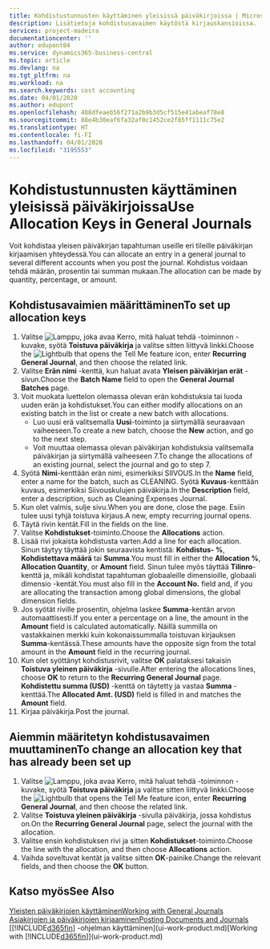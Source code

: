 ```yaml
---
title: Kohdistustunnusten käyttäminen yleisissä päiväkirjoissa | Microsoft Docs
description: Lisätietoja kohdistusavaimen käytöstä kirjauskansioissa.
services: project-madeira
documentationcenter: ''
author: edupont04
ms.service: dynamics365-business-central
ms.topic: article
ms.devlang: na
ms.tgt_pltfrm: na
ms.workload: na
ms.search.keywords: cost accounting
ms.date: 04/01/2020
ms.author: edupont
ms.openlocfilehash: 408dfeaeb56f271a2b9b3d5cf515e41abeaf78e8
ms.sourcegitcommit: 88e4b30eaf6fa32af0c1452ce2f85ff1111c75e2
ms.translationtype: HT
ms.contentlocale: fi-FI
ms.lasthandoff: 04/01/2020
ms.locfileid: "3195553"
---
```

# <a name="use-allocation-keys-in-general-journals"></a><span data-ttu-id="4868a-103">Kohdistustunnusten käyttäminen yleisissä päiväkirjoissa</span><span class="sxs-lookup"><span data-stu-id="4868a-103">Use Allocation Keys in General Journals</span></span>
<span data-ttu-id="4868a-104">Voit kohdistaa yleisen päiväkirjan tapahtuman useille eri tileille päiväkirjan kirjaamisen yhteydessä.</span><span class="sxs-lookup"><span data-stu-id="4868a-104">You can allocate an entry in a general journal to several different accounts when you post the journal.</span></span> <span data-ttu-id="4868a-105">Kohdistus voidaan tehdä määrän, prosentin tai summan mukaan.</span><span class="sxs-lookup"><span data-stu-id="4868a-105">The allocation can be made by quantity, percentage, or amount.</span></span>

## <a name="to-set-up-allocation-keys"></a><span data-ttu-id="4868a-106">Kohdistusavaimien määrittäminen</span><span class="sxs-lookup"><span data-stu-id="4868a-106">To set up allocation keys</span></span>
1. <span data-ttu-id="4868a-107">Valitse ![Lamppu, joka avaa Kerro, mitä haluat tehdä -toiminnon](media/ui-search/search_small.png "Kerro, mitä haluat tehdä") -kuvake, syötä **Toistuva päiväkirja** ja valitse sitten liittyvä linkki.</span><span class="sxs-lookup"><span data-stu-id="4868a-107">Choose the ![Lightbulb that opens the Tell Me feature](media/ui-search/search_small.png "Tell me what you want to do") icon, enter **Recurring General Journal**, and then choose the related link.</span></span>
2. <span data-ttu-id="4868a-108">Valitse **Erän nimi** -kenttä, kun haluat avata **Yleisen päiväkirjan erät** -sivun.</span><span class="sxs-lookup"><span data-stu-id="4868a-108">Choose the **Batch Name** field to open the **General Journal Batches** page.</span></span>
3. <span data-ttu-id="4868a-109">Voit muokata luettelon olemassa olevan erän kohdistuksia tai luoda uuden erän ja kohdistukset.</span><span class="sxs-lookup"><span data-stu-id="4868a-109">You can either modify allocations on an existing batch in the list or create a new batch with allocations.</span></span>
   * <span data-ttu-id="4868a-110">Luo uusi erä valitsemalla **Uusi**-toiminto ja siirtymällä seuraavaan vaiheeseen.</span><span class="sxs-lookup"><span data-stu-id="4868a-110">To create a new batch, choose the **New** action, and go to the next step.</span></span>
   * <span data-ttu-id="4868a-111">Voit muuttaa olemassa olevan päiväkirjan kohdistuksia valitsemalla päiväkirjan ja siirtymällä vaiheeseen 7.</span><span class="sxs-lookup"><span data-stu-id="4868a-111">To change the allocations of an existing journal, select the journal and go to step 7.</span></span>    
4. <span data-ttu-id="4868a-112">Syötä **Nimi**-kenttään erän nimi, esimerkiksi SIIVOUS.</span><span class="sxs-lookup"><span data-stu-id="4868a-112">In the **Name** field, enter a name for the batch, such as CLEANING.</span></span> <span data-ttu-id="4868a-113">Syötä **Kuvaus**-kenttään kuvaus, esimerkiksi Siivouskulujen päiväkirja.</span><span class="sxs-lookup"><span data-stu-id="4868a-113">In the **Description** field, enter a description, such as Cleaning Expenses Journal.</span></span>
5. <span data-ttu-id="4868a-114">Kun olet valmis, sulje sivu.</span><span class="sxs-lookup"><span data-stu-id="4868a-114">When you are done, close the page.</span></span> <span data-ttu-id="4868a-115">Esiin tulee uusi tyhjä toistuva kirjaus.</span><span class="sxs-lookup"><span data-stu-id="4868a-115">A new, empty recurring journal opens.</span></span>
6. <span data-ttu-id="4868a-116">Täytä rivin kentät.</span><span class="sxs-lookup"><span data-stu-id="4868a-116">Fill in the fields on the line.</span></span>
7. <span data-ttu-id="4868a-117">Valitse **Kohdistukset**-toiminto.</span><span class="sxs-lookup"><span data-stu-id="4868a-117">Choose the **Allocations** action.</span></span>
8. <span data-ttu-id="4868a-118">Lisää rivi jokaista kohdistusta varten.</span><span class="sxs-lookup"><span data-stu-id="4868a-118">Add a line for each allocation.</span></span> <span data-ttu-id="4868a-119">Sinun täytyy täyttää jokin seuraavista kentistä: **Kohdistus- %**, **Kohdistettava määrä** tai **Summa**.</span><span class="sxs-lookup"><span data-stu-id="4868a-119">You must fill in either the **Allocation %**, **Allocation Quantity**, or **Amount** field.</span></span> <span data-ttu-id="4868a-120">Sinun tulee myös täyttää **Tilinro**-kenttä ja, mikäli kohdistat tapahtuman globaaleille dimensioille, globaali dimensio -kentät.</span><span class="sxs-lookup"><span data-stu-id="4868a-120">You must also fill in the **Account No.** field and, if you are allocating the transaction among global dimensions, the global dimension fields.</span></span>
9. <span data-ttu-id="4868a-121">Jos syötät riville prosentin, ohjelma laskee **Summa**-kentän arvon automaattisesti.</span><span class="sxs-lookup"><span data-stu-id="4868a-121">If you enter a percentage on a line, the amount in the **Amount** field is calculated automatically.</span></span> <span data-ttu-id="4868a-122">Näillä summilla on vastakkainen merkki kuin kokonaissummalla toistuvan kirjauksen **Summa**-kentässä.</span><span class="sxs-lookup"><span data-stu-id="4868a-122">These amounts have the opposite sign from the total amount in the **Amount** field in the recurring journal.</span></span>
10. <span data-ttu-id="4868a-123">Kun olet syöttänyt kohdistusrivit, valitse **OK** palataksesi takaisin **Toistuva yleinen päiväkirja** -sivulle.</span><span class="sxs-lookup"><span data-stu-id="4868a-123">After entering the allocations lines, choose **OK** to return to the **Recurring General Journal** page.</span></span> <span data-ttu-id="4868a-124">**Kohdistettu summa (USD)** -kenttä on täytetty ja vastaa **Summa** -kenttää.</span><span class="sxs-lookup"><span data-stu-id="4868a-124">The **Allocated Amt. (USD)** field is filled in and matches the **Amount** field.</span></span>
11. <span data-ttu-id="4868a-125">Kirjaa päiväkirja.</span><span class="sxs-lookup"><span data-stu-id="4868a-125">Post the journal.</span></span>

## <a name="to-change-an-allocation-key-that-has-already-been-set-up"></a><span data-ttu-id="4868a-126">Aiemmin määritetyn kohdistusavaimen muuttaminen</span><span class="sxs-lookup"><span data-stu-id="4868a-126">To change an allocation key that has already been set up</span></span>
1. <span data-ttu-id="4868a-127">Valitse ![Lamppu, joka avaa Kerro, mitä haluat tehdä -toiminnon](media/ui-search/search_small.png "Kerro, mitä haluat tehdä") -kuvake, syötä **Toistuva päiväkirja** ja valitse sitten liittyvä linkki.</span><span class="sxs-lookup"><span data-stu-id="4868a-127">Choose the ![Lightbulb that opens the Tell Me feature](media/ui-search/search_small.png "Tell me what you want to do") icon, enter **Recurring General Journal**, and then choose the related link.</span></span>
2. <span data-ttu-id="4868a-128">Valitse **Toistuva yleinen päiväkirja** -sivulla päiväkirja, jossa kohdistus on.</span><span class="sxs-lookup"><span data-stu-id="4868a-128">On the **Recurring General Journal** page, select the journal with the allocation.</span></span>
3. <span data-ttu-id="4868a-129">Valitse ensin kohdistuksen rivi ja sitten **Kohdistukset**-toiminto.</span><span class="sxs-lookup"><span data-stu-id="4868a-129">Choose the line with the allocation, and then choose **Allocations** action.</span></span>
4. <span data-ttu-id="4868a-130">Vaihda soveltuvat kentät ja valitse sitten **OK**-painike.</span><span class="sxs-lookup"><span data-stu-id="4868a-130">Change the relevant fields, and then choose the **OK** button.</span></span>

## <a name="see-also"></a><span data-ttu-id="4868a-131">Katso myös</span><span class="sxs-lookup"><span data-stu-id="4868a-131">See Also</span></span>
[<span data-ttu-id="4868a-132">Yleisten päiväkirjojen käyttäminen</span><span class="sxs-lookup"><span data-stu-id="4868a-132">Working with General Journals</span></span>](ui-work-general-journals.md)  
[<span data-ttu-id="4868a-133">Asiakirjojen ja päiväkirjojen kirjaaminen</span><span class="sxs-lookup"><span data-stu-id="4868a-133">Posting Documents and Journals</span></span>](ui-post-documents-journals.md)  
<span data-ttu-id="4868a-134">[[!INCLUDE[d365fin](includes/d365fin_md.md)] -ohjelman käyttäminen](ui-work-product.md)</span><span class="sxs-lookup"><span data-stu-id="4868a-134">[Working with [!INCLUDE[d365fin](includes/d365fin_md.md)]](ui-work-product.md)</span></span>
